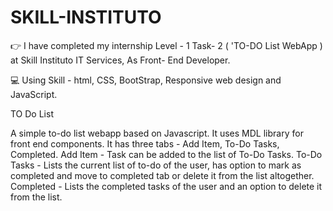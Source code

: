 # SKILL-INSTITUTO
👉 I have completed my internship Level - 1 Task- 2 ( 'TO-DO List WebApp ) at Skill Instituto IT Services, 
    As Front- End Developer. 
    
💻  Using Skill - html, CSS, BootStrap, Responsive web design and JavaScript.

TO Do List

A simple to-do list webapp based on Javascript. It uses MDL library for front end components. It has three tabs - Add Item, To-Do Tasks, Completed. Add Item - Task can be added to the list of To-Do Tasks. To-Do Tasks - Lists the current list of to-do of the user, has option to mark as completed and move to completed tab or delete it from the list altogether. Completed - Lists the completed tasks of the user and an option to delete it from the list.
